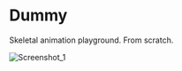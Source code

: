 # Dummy
Skeletal animation playground. From scratch.

![Screenshot_1](https://user-images.githubusercontent.com/10433437/159138964-0a5f478b-7363-4fc2-9fc0-c566087296c7.png)
